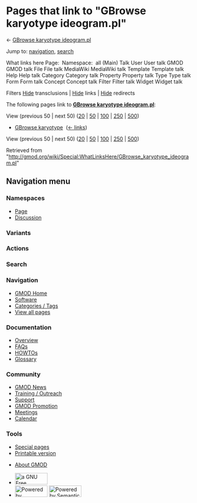 <div id="mw-page-base" class="noprint">

</div>

<div id="mw-head-base" class="noprint">

</div>

<div id="content" class="mw-body" role="main">

<span id="top"></span>

<div id="mw-js-message" style="display:none;">

</div>



# <span dir="auto">Pages that link to "GBrowse karyotype ideogram.pl"</span>

<div id="bodyContent">

<div id="contentSub">

← [GBrowse karyotype
ideogram.pl](/wiki/GBrowse_karyotype_ideogram.pl "GBrowse karyotype ideogram.pl")

</div>

<div id="jump-to-nav" class="mw-jump">

Jump to: [navigation](#mw-navigation), [search](#p-search)

</div>

<div id="mw-content-text">

What links here Page:  Namespace:  all (Main) Talk User User talk GMOD
GMOD talk File File talk MediaWiki MediaWiki talk Template Template talk
Help Help talk Category Category talk Property Property talk Type Type
talk Form Form talk Concept Concept talk Filter Filter talk Widget
Widget talk

Filters
[Hide](/mediawiki/index.php?title=Special:WhatLinksHere/GBrowse_karyotype_ideogram.pl&hidetrans=1 "Special:WhatLinksHere/GBrowse karyotype ideogram.pl")
transclusions \|
[Hide](/mediawiki/index.php?title=Special:WhatLinksHere/GBrowse_karyotype_ideogram.pl&hidelinks=1 "Special:WhatLinksHere/GBrowse karyotype ideogram.pl")
links \|
[Hide](/mediawiki/index.php?title=Special:WhatLinksHere/GBrowse_karyotype_ideogram.pl&hideredirs=1 "Special:WhatLinksHere/GBrowse karyotype ideogram.pl")
redirects

The following pages link to **[GBrowse karyotype
ideogram.pl](/wiki/GBrowse_karyotype_ideogram.pl "GBrowse karyotype ideogram.pl")**:

View (previous 50 \| next 50)
([20](/mediawiki/index.php?title=Special:WhatLinksHere/GBrowse_karyotype_ideogram.pl&limit=20 "Special:WhatLinksHere/GBrowse karyotype ideogram.pl")
\|
[50](/mediawiki/index.php?title=Special:WhatLinksHere/GBrowse_karyotype_ideogram.pl&limit=50 "Special:WhatLinksHere/GBrowse karyotype ideogram.pl")
\|
[100](/mediawiki/index.php?title=Special:WhatLinksHere/GBrowse_karyotype_ideogram.pl&limit=100 "Special:WhatLinksHere/GBrowse karyotype ideogram.pl")
\|
[250](/mediawiki/index.php?title=Special:WhatLinksHere/GBrowse_karyotype_ideogram.pl&limit=250 "Special:WhatLinksHere/GBrowse karyotype ideogram.pl")
\|
[500](/mediawiki/index.php?title=Special:WhatLinksHere/GBrowse_karyotype_ideogram.pl&limit=500 "Special:WhatLinksHere/GBrowse karyotype ideogram.pl"))

- [GBrowse karyotype](/wiki/GBrowse_karyotype "GBrowse karyotype") ‎
  <span class="mw-whatlinkshere-tools">([←
  links](/mediawiki/index.php?title=Special:WhatLinksHere&target=GBrowse+karyotype "Special:WhatLinksHere"))</span>

View (previous 50 \| next 50)
([20](/mediawiki/index.php?title=Special:WhatLinksHere/GBrowse_karyotype_ideogram.pl&limit=20 "Special:WhatLinksHere/GBrowse karyotype ideogram.pl")
\|
[50](/mediawiki/index.php?title=Special:WhatLinksHere/GBrowse_karyotype_ideogram.pl&limit=50 "Special:WhatLinksHere/GBrowse karyotype ideogram.pl")
\|
[100](/mediawiki/index.php?title=Special:WhatLinksHere/GBrowse_karyotype_ideogram.pl&limit=100 "Special:WhatLinksHere/GBrowse karyotype ideogram.pl")
\|
[250](/mediawiki/index.php?title=Special:WhatLinksHere/GBrowse_karyotype_ideogram.pl&limit=250 "Special:WhatLinksHere/GBrowse karyotype ideogram.pl")
\|
[500](/mediawiki/index.php?title=Special:WhatLinksHere/GBrowse_karyotype_ideogram.pl&limit=500 "Special:WhatLinksHere/GBrowse karyotype ideogram.pl"))

</div>

<div class="printfooter">

Retrieved from
"<http://gmod.org/wiki/Special:WhatLinksHere/GBrowse_karyotype_ideogram.pl>"

</div>

<div id="catlinks" class="catlinks catlinks-allhidden">

</div>

<div class="visualClear">

</div>

</div>

</div>

<div id="mw-navigation">

## Navigation menu

<div id="mw-head">



<div id="left-navigation">

<div id="p-namespaces" class="vectorTabs" role="navigation"
aria-labelledby="p-namespaces-label">

### Namespaces

- <span id="ca-nstab-main"><a href="/wiki/GBrowse_karyotype_ideogram.pl" accesskey="c"
  title="View the content page [c]">Page</a></span>
- <span id="ca-talk"><a
  href="/mediawiki/index.php?title=Talk:GBrowse_karyotype_ideogram.pl&amp;action=edit&amp;redlink=1"
  accesskey="t"
  title="Discussion about the content page [t]">Discussion</a></span>

</div>

<div id="p-variants" class="vectorMenu emptyPortlet" role="navigation"
aria-labelledby="p-variants-label">

### 

### Variants[](#)

<div class="menu">

</div>

</div>

</div>

<div id="right-navigation">



<div id="p-cactions" class="vectorMenu emptyPortlet" role="navigation"
aria-labelledby="p-cactions-label">

### Actions[](#)

<div class="menu">

</div>

</div>

<div id="p-search" role="search">

### Search

<div id="simpleSearch">

</div>

</div>

</div>

</div>

<div id="mw-panel">

<div id="p-logo" role="banner">

<a href="/wiki/Main_Page"
style="background-image: url(http://gmod.org/images/GMOD-cogs.png);"
title="Visit the main page"></a>

</div>

<div id="p-Navigation" class="portal" role="navigation"
aria-labelledby="p-Navigation-label">

### Navigation

<div class="body">

- <span id="n-GMOD-Home">[GMOD Home](/wiki/Main_Page)</span>
- <span id="n-Software">[Software](/wiki/GMOD_Components)</span>
- <span id="n-Categories-.2F-Tags">[Categories /
  Tags](/wiki/Categories)</span>
- <span id="n-View-all-pages">[View all
  pages](/wiki/Special:AllPages)</span>

</div>

</div>

<div id="p-Documentation" class="portal" role="navigation"
aria-labelledby="p-Documentation-label">

### Documentation

<div class="body">

- <span id="n-Overview">[Overview](/wiki/Overview)</span>
- <span id="n-FAQs">[FAQs](/wiki/Category:FAQ)</span>
- <span id="n-HOWTOs">[HOWTOs](/wiki/Category:HOWTO)</span>
- <span id="n-Glossary">[Glossary](/wiki/Glossary)</span>

</div>

</div>

<div id="p-Community" class="portal" role="navigation"
aria-labelledby="p-Community-label">

### Community

<div class="body">

- <span id="n-GMOD-News">[GMOD News](/wiki/GMOD_News)</span>
- <span id="n-Training-.2F-Outreach">[Training /
  Outreach](/wiki/Training_and_Outreach)</span>
- <span id="n-Support">[Support](/wiki/Support)</span>
- <span id="n-GMOD-Promotion">[GMOD
  Promotion](/wiki/GMOD_Promotion)</span>
- <span id="n-Meetings">[Meetings](/wiki/Meetings)</span>
- <span id="n-Calendar">[Calendar](/wiki/Calendar)</span>

</div>

</div>

<div id="p-tb" class="portal" role="navigation"
aria-labelledby="p-tb-label">

### Tools

<div class="body">

- <span id="t-specialpages"><a href="/wiki/Special:SpecialPages" accesskey="q"
  title="A list of all special pages [q]">Special pages</a></span>
- <span id="t-print"><a
  href="/mediawiki/index.php?title=Special:WhatLinksHere/GBrowse_karyotype_ideogram.pl&amp;printable=yes"
  rel="alternate" accesskey="p"
  title="Printable version of this page [p]">Printable version</a></span>

</div>

</div>

</div>

</div>

<div id="footer" role="contentinfo">

- <span id="footer-places-about">[About
  GMOD](/wiki/GMOD:About "GMOD:About")</span>

<!-- -->

- <span id="footer-copyrightico">[<img src="http://www.gnu.org/graphics/gfdl-logo-small.png" width="88"
  height="31" alt="a GNU Free Documentation License" />](http://www.gnu.org/licenses/fdl-1.3.html)</span>
- <span id="footer-poweredbyico">[<img src="/mediawiki/skins/common/images/poweredby_mediawiki_88x31.png"
  width="88" height="31" alt="Powered by MediaWiki" />](//www.mediawiki.org/)
  [<img
  src="/mediawiki/extensions/SemanticMediaWiki/includes/../resources/images/smw_button.png"
  width="88" height="31" alt="Powered by Semantic MediaWiki" />](https://www.semantic-mediawiki.org/wiki/Semantic_MediaWiki)</span>

<div style="clear:both">

</div>

</div>
